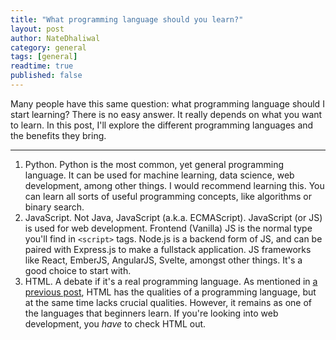 ```yaml
---
title: "What programming language should you learn?"
layout: post
author: NateDhaliwal
category: general
tags: [general]
readtime: true
published: false
---
```


Many people have this same question: what programming language should I start learning? There is no easy answer. It really depends on what you want to learn. In this post, I'll explore the different programming languages and the benefits they bring.

<hr />

1. Python. Python is the most common, yet general programming language. It can be used for machine learning, data science, web development, among other things. I would recommend learning this. You can learn all sorts of useful programming concepts, like algorithms or binary search.
2. JavaScript. Not Java, JavaScript (a.k.a. ECMAScript). JavaScript (or JS) is used for web development. Frontend (Vanilla) JS is the normal type you'll find in `<script>` tags. Node.js is a backend form of JS, and can be paired with Express.js to make a fullstack application. JS frameworks like React, EmberJS, AngularJS, Svelte, amongst other things. It's a good choice to start with.
3. HTML. A debate if it's a real programming language. As mentioned in [a previous post](/blog/discussion/2025/03/01/HTML-isn't-a-programming-language-or-is-it), HTML has the qualities of a programming language, but at the same time lacks crucial qualities. However, it remains as one of the languages that beginners learn. If you're looking into web development, you *have* to check HTML out.

